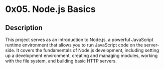 # 0x05. Node.js Basics

## Description
This project serves as an introduction to Node.js, a powerful JavaScript runtime environment that allows you to run JavaScript code on the server-side. It covers the fundamentals of Node.js development, including setting up a development environment, creating and managing modules, working with the file system, and building basic HTTP servers.
